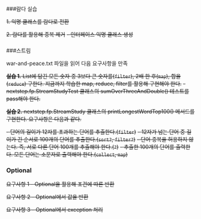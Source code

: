 ###람다 실습

~~1. 익명 클래스를 람다로 전환~~

~~2. 람다를 활용해 중복 제거~~
   ~~- 인터페이스 익명 클래스 생성~~
### 

###스트림 

war-and-peace.txt 파일을 읽어 다음 요구사항을 만족

~~**실습 1.** List에 담긴 모든 숫자 중 3보다 큰 숫자를(`filter`), 2배 한 후(`map`), 합을(`reduce`) 구한다. 
지금까지 학습한 map, reduce, filter를 활용해 구현해야 한다.~~
~~- nextstep.fp.StreamStudyTest 클래스의 sumOverThreeAndDouble() 테스트를 pass해야 한다.~~

~~**실습 2.** nextstep.fp.StreamStudy 클래스의 printLongestWordTop100() 메서드를 구현한다. 
요구사항은 다음과 같다.~~

~~- 단어의 길이가 12자를 초과하는 단어를 추출한다.(`filter`)~~
~~- 12자가 넘는 단어 중 길이가 긴 순서로 100개의 단어를 추출한다.(`sort?`, `filter?`)~~
~~- 단어 중복을 허용하지 않는다. 즉, 서로 다른 단어 100개를 추출해야 한다.(`?`)~~
~~- 추출한 100개의 단어를 출력한다. 모든 단어는 소문자로 출력해야 한다.(`collect`, `map`)~~

### 

### Optional
~~요구사항 1 - Optional을 활용해 조건에 따른 반환~~

~~요구사항 2 - Optional에서 값을 반환~~

~~요구사항 3 - Optional에서 exception 처리~~





